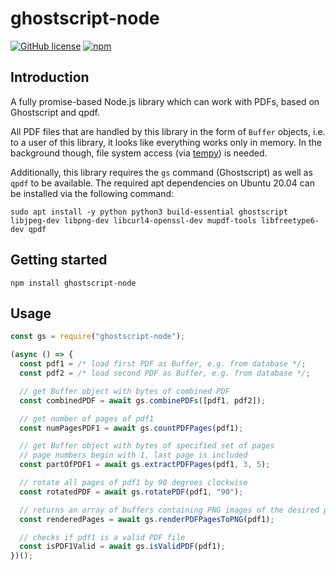 # ghostscript-node

[![GitHub license](https://img.shields.io/github/license/sigalor/ghostscript-node)](https://github.com/sigalor/ghostscript-node/blob/master/LICENSE) [![npm](https://img.shields.io/npm/v/ghostscript-node)](https://www.npmjs.com/package/ghostscript-node)

## Introduction

A fully promise-based Node.js library which can work with PDFs, based on Ghostscript and qpdf.

All PDF files that are handled by this library in the form of `Buffer` objects, i.e. to a user of this library, it looks like everything works only in memory. In the background though, file system access (via [tempy](https://www.npmjs.com/package/tempy)) is needed.

Additionally, this library requires the `gs` command (Ghostscript) as well as `qpdf` to be available. The required apt dependencies on Ubuntu 20.04 can be installed via the following command:

```
sudo apt install -y python python3 build-essential ghostscript libjpeg-dev libpng-dev libcurl4-openssl-dev mupdf-tools libfreetype6-dev qpdf
```

## Getting started

```
npm install ghostscript-node
```

## Usage

```javascript
const gs = require("ghostscript-node");

(async () => {
  const pdf1 = /* load first PDF as Buffer, e.g. from database */;
  const pdf2 = /* load second PDF as Buffer, e.g. from database */;

  // get Buffer object with bytes of combined PDF
  const combinedPDF = await gs.combinePDFs([pdf1, pdf2]);

  // get number of pages of pdf1
  const numPagesPDF1 = await gs.countPDFPages(pdf1);

  // get Buffer object with bytes of specified set of pages
  // page numbers begin with 1, last page is included
  const partOfPDF1 = await gs.extractPDFPages(pdf1, 3, 5);

  // rotate all pages of pdf1 by 90 degrees clockwise
  const rotatedPDF = await gs.rotatePDF(pdf1, "90");

  // returns an array of buffers containing PNG images of the desired pages
  const renderedPages = await gs.renderPDFPagesToPNG(pdf1);

  // checks if pdf1 is a valid PDF file
  const isPDF1Valid = await gs.isValidPDF(pdf1);
})();
```
